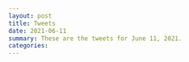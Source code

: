 ```yaml
---
layout: post
title: Tweets
date: 2021-06-11
summary: These are the tweets for June 11, 2021.
categories:
---
```


